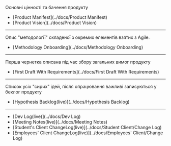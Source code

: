 Основні цінності та бачення продукту
- [Product Manifest](../docs/Product Manifest)
- [Product Vision](../docs/Product Vision)
---
Опис "методології" складеної з окремих елементів взятих з Agile.
- [Methodology Onboarding](../docs/Methodology Onboarding)
---
Перша чернетка описана під час збору загальних вимог продукту
- [First Draft With Requirements](../docs/First Draft With Requirements)
---
Список усіх "сирих" ідей, після опрацювання важливі записуються у беклог продукту
- [Hypothesis Backlog(live)](../docs/Hypothesis Backlog)
---
- [Dev Log(live)](../docs/Dev Log)
- [Meeting Notes(live)](../docs/Meeting Notes)
- [Student's Client ChangeLog(live)](../docs/Student Client/Change Log)
- [Employees' Client ChangeLog(live)](../docs/Employees` Client/Change Log)
